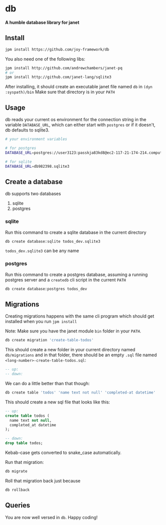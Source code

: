 # db
__A humble database library for janet__

## Install

```sh
jpm install https://github.com/joy-framework/db
```

You also need one of the following libs:

```sh
jpm install http://github.com/andrewchambers/janet-pq
# or
jpm install http://github.com/janet-lang/sqlite3
```

After installing, it should create an executable janet file named `db` in `(dyn :syspath)/bin`
Make sure that directory is in your `PATH`

## Usage

db reads your current os environment for the connection string in the variable `DATABASE_URL`, which can either start with `postgres` or if it doesn't, db defaults to sqlite3.

```sh
# your environment variables

# for postgres
DATABASE_URL=postgres://user3123:passkja83kd8@ec2-117-21-174-214.compute-1.amazonaws.com:6212/db982398

# for sqlite
DATABASE_URL=db982398.sqlite3
```

## Create a database

db supports two databases

1. sqlite
2. postgres

### sqlite

Run this command to create a sqlite database in the current directory

```sh
db create database:sqlite todos_dev.sqlite3
```

`todos_dev.sqlite3` can be any name

### postgres

Run this command to create a postgres database, assuming a running postgres server and a `createdb` cli script in the current `PATH`

```sh
db create database:postgres todos_dev
```

## Migrations

Creating migrations happens with the same cli program which should get installed when you run `jpm install`

Note: Make sure you have the janet module `bin` folder in your `PATH`.

```sh
db create migration 'create-table-todos'
```

This should create a new folder in your current directory named `db/migrations` and in that folder, there should be an empty `.sql` file named `<long-number>-create-table-todos.sql`:

```sql
-- up:
-- down:
```

We can do a little better than that though:

```sh
db create table 'todos' 'name text not null' 'completed-at datetime'
```

This should create a new sql file that looks like this:

```sql
-- up:
create table todos (
  name text not null,
  completed_at datetime
);

-- down:
drop table todos;
```

Kebab-case gets converted to snake_case automatically.

Run that migration:

```sh
db migrate
```

Roll that migration back just because

```sh
db rollback
```

## Queries

You are now well versed in `db`. Happy coding!
